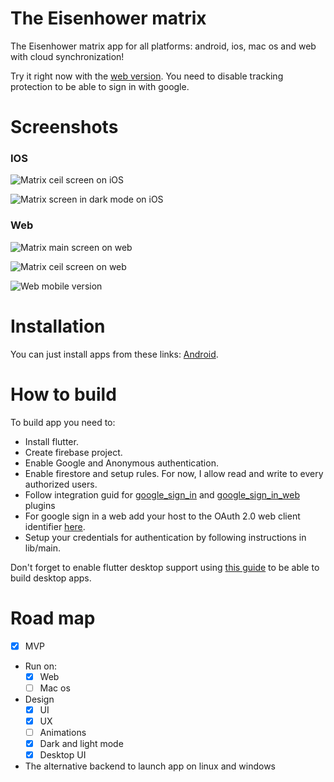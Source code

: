 # The Eisenhower matrix

The Eisenhower matrix app for all platforms: android, ios, mac os and web with cloud synchronization! 

Try it right now with the [web version](https://maksimka101.github.io/Eisenhower-matrix-web/). 
You need to disable tracking protection to be able to sign in with google. 

# Screenshots
### IOS
![Matrix ceil screen on iOS](https://i.ibb.co/c635dDV/IMAGE-2020-06-14-16-43-47.jpg)

![Matrix screen in dark mode on iOS](https://i.ibb.co/7yPRFrS/IMAGE-2020-06-15-17-28-42.jpg)

### Web
![Matrix main screen on web](https://i.ibb.co/ZB2nV5q/2020-06-14-16-34-24.png)

![Matrix ceil screen on web](https://i.ibb.co/QJTc7XM/2020-06-14-16-34-37.png)

![Web mobile version](https://i.ibb.co/1QTmW8P/2020-06-14-16-35-51.png)


# Installation
You can just install apps from these links: [Android](https://yadi.sk/d/XBU0Zm2W12P7aA).


# How to build
To build app you need to:
 - Install flutter.
 - Create firebase project.
 - Enable Google and Anonymous authentication.
 - Enable firestore and setup rules. For now, I allow read and write to every authorized users.
 - Follow integration guid for [google_sign_in](https://pub.dev/packages/google_sign_in) 
    and [google_sign_in_web](https://pub.dev/packages/google_sign_in_web) plugins
 - For google sign in a web add your host to the OAuth 2.0 web client identifier 
   [here](https://console.cloud.google.com/apis/credentials?).
 - Setup your credentials for authentication by following instructions in lib/main. 
 
 Don't forget to enable flutter desktop support using [this guide](https://flutter.dev/desktop) to be able to build desktop apps.
 
# Road map
- [x] MVP

- Run on:
  - [x] Web
  - [ ] Mac os

- Design
  - [X] UI
  - [X] UX
  - [ ] Animations
  - [X] Dark and light mode
  - [X] Desktop UI

- The alternative backend to launch app on linux and windows
